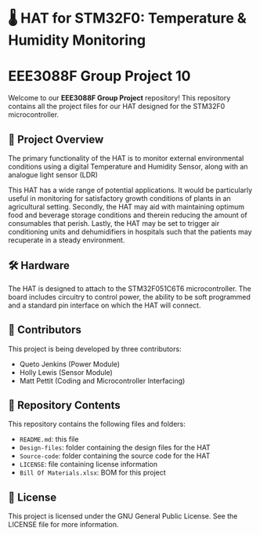 # 🌡️ HAT for STM32F0: Temperature & Humidity Monitoring

# EEE3088F Group Project 10

Welcome to our **EEE3088F Group Project** repository! This repository contains all the project files for our HAT designed for the STM32F0 microcontroller. 

## 🚀 Project Overview

The primary functionality of the HAT is to monitor external environmental conditions using a digital Temperature and Humidity Sensor, along with an analogue light sensor (LDR)

This HAT has a wide range of potential applications. It would be particularly useful in monitoring for satisfactory growth conditions of plants in an agricultural setting. Secondly, the HAT may aid with maintaining optimum food and beverage storage conditions and therein reducing the amount of consumables that perish. Lastly, the HAT may be set to trigger air conditioning units and dehumidifiers in hospitals such that the patients may recuperate in a steady environment. 

## 🛠️ Hardware

The HAT is designed to attach to the STM32F051C6T6 microcontroller. The board includes circuitry to control power, the ability to be soft programmed and a standard pin interface on which the HAT will connect. 

## 🤝 Contributors

This project is being developed by three contributors:

- Queto Jenkins (Power Module)
- Holly Lewis (Sensor Module)
- Matt Pettit (Coding and Microcontroller Interfacing)



## 📁 Repository Contents

This repository contains the following files and folders:

- `README.md`: this file
- `Design-files`: folder containing the design files for the HAT
- `Source-code`: folder containing the source code for the HAT
- `LICENSE`: file containing license information
- `Bill Of Materials.xlsx`: BOM for this project

## 📝 License

This project is licensed under the GNU General Public License. See the LICENSE file for more information.
